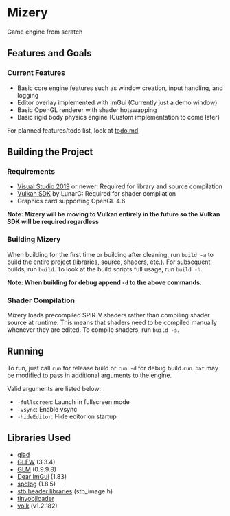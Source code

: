 # Mizery

Game engine from scratch

## Features and Goals

### Current Features
- Basic core engine features such as window creation, input handling, and logging
- Editor overlay implemented with ImGui (Currently just a demo window)
- Basic OpenGL renderer with shader hotswapping
- Basic rigid body physics engine (Custom implementation to come later)

For planned features/todo list, look at [todo.md](todo.md)

## Building the Project

### Requirements
- [Visual Studio 2019](https://visualstudio.microsoft.com/) or newer: Required for library and source compilation
- [Vulkan SDK](https://vulkan.lunarg.com/) by LunarG: Required for shader compilation
- Graphics card supporting OpenGL 4.6

**Note: Mizery will be moving to Vulkan entirely in the future so the Vulkan SDK will be required regardless**

### Building Mizery
When building for the first time or building after cleaning, run `build -a` to build the entire project (libraries, source, shaders, etc.). For subsequent builds, run `build`. To look at the build scripts full usage, run `build -h`.

**Note: When building for debug append `-d` to the above commands.**

### Shader Compilation
Mizery loads precompiled SPIR-V shaders rather than compiling shader source at runtime. This means that shaders need to be compiled manually whenever they are edited. To compile shaders, run `build -s`.

## Running
To run, just call `run` for release build or `run -d` for debug build.`run.bat` may be modified to pass in additional arguments to the engine.

Valid arguments are listed below:
- `-fullscreen`: Launch in fullscreen mode
- `-vsync`: Enable vsync
- `-hideEditor`: Hide editor on startup

## Libraries Used
- [glad](https://github.com/Dav1dde/glad)
- [GLFW](https://github.com/glfw/glfw) (3.3.4)
- [GLM](https://github.com/g-truc/glm) (0.9.9.8)
- [Dear ImGui](https://github.com/ocornut/imgui) (1.83)
- [spdlog](https://github.com/gabime/spdlog) (1.8.5)
- [stb header libraries](https://github.com/nothings/stb) (stb_image.h)
- [tinyobjloader](https://github.com/tinyobjloader/tinyobjloader)
- [volk](https://github.com/zeux/volk) (v1.2.182)